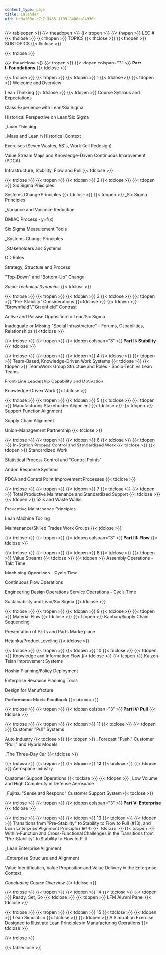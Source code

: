 ```yaml
---
content_type: page
title: Calendar
uid: bc3af60e-c7c7-3465-1199-8488ea24936c
---
```


{{< tableopen >}}
{{< theadopen >}}
{{< tropen >}}
{{< thopen >}}
LEC #
{{< thclose >}}
{{< thopen >}}
TOPICS
{{< thclose >}}
{{< thopen >}}
SUBTOPICS
{{< thclose >}}

{{< trclose >}}

{{< theadclose >}}
{{< tropen >}}
{{< tdopen colspan="3" >}}
**Part I: Foundations**
{{< tdclose >}}

{{< trclose >}}
{{< tropen >}}
{{< tdopen >}}
1
{{< tdclose >}}
{{< tdopen >}}
Welcome and Overview  
  
Lean Thinking
{{< tdclose >}}
{{< tdopen >}}
Course Syllabus and Expectations  
  
Class Experience with Lean/Six Sigma  
  
Historical Perspective on Lean/Six Sigma  
  
_Lean Thinking  
  
_Mass and Lean in Historical Context  
  
Exercises (Seven Wastes, 5S's, Work Cell Redesign)  
  
Value Stream Maps and Knowledge-Driven Continuous Improvement (PDCA)  
  
Infrastructure, Stability, Flow and Pull
{{< tdclose >}}

{{< trclose >}}
{{< tropen >}}
{{< tdopen >}}
2
{{< tdclose >}}
{{< tdopen >}}
Six Sigma Principles  
  
Systems Change Principles
{{< tdclose >}}
{{< tdopen >}}
_Six Sigma Principles  
  
_Variance and Variance Reduction  
  
DMIAC Process - y=f(x)  
  
Six Sigma Measurement Tools  
  
_Systems Change Principles  
  
_Stakeholders and Systems  
  
OD Roles  
  
Strategy, Structure and Process  
  
"Top-Down" and "Bottom-Up" Change  
  
_Socio-Technical Dynamics_
{{< tdclose >}}

{{< trclose >}}
{{< tropen >}}
{{< tdopen >}}
3
{{< tdclose >}}
{{< tdopen >}}
"Pre-Stability" Considerations
{{< tdclose >}}
{{< tdopen >}}
"Brownfield"/"Greenfield" Contrast  
  
Active and Passive Opposition to Lean/Six Sigma  
  
Inadequate or Missing "Social Infrastructure" - Forums, Capabilities, Relationships
{{< tdclose >}}

{{< trclose >}}
{{< tropen >}}
{{< tdopen colspan="3" >}}
**Part II: Stability**
{{< tdclose >}}

{{< trclose >}}
{{< tropen >}}
{{< tdopen >}}
4
{{< tdclose >}}
{{< tdopen >}}
Team-Based, Knowledge-Driven Work Systems
{{< tdclose >}}
{{< tdopen >}}
Team/Work Group Structure and Roles - Socio-Tech vs Lean Teams  
  
Front-Line Leadership Capability and Motivation  
  
Knowledge-Driven Work
{{< tdclose >}}

{{< trclose >}}
{{< tropen >}}
{{< tdopen >}}
5
{{< tdclose >}}
{{< tdopen >}}
Manufacturing Stakeholder Alignment
{{< tdclose >}}
{{< tdopen >}}
Support Function Alignment  
  
Supply Chain Alignment  
  
Union-Management Partnership
{{< tdclose >}}

{{< trclose >}}
{{< tropen >}}
{{< tdopen >}}
6
{{< tdclose >}}
{{< tdopen >}}
In-Station Process Control and Standardized Work
{{< tdclose >}}
{{< tdopen >}}
Standardized Work  
  
Statistical Process Control and "Control Points"  
  
Andon Response Systems  
  
PDCA and Control Point Improvement Processes
{{< tdclose >}}

{{< trclose >}}
{{< tropen >}}
{{< tdopen >}}
7
{{< tdclose >}}
{{< tdopen >}}
Total Productive Maintenance and Standardized Support
{{< tdclose >}}
{{< tdopen >}}
5S's and Waste Walks  
  
Preventive Maintenance Principles  
  
Lean Machine Tooling  
  
Maintenance/Skilled Trades Work Groups
{{< tdclose >}}

{{< trclose >}}
{{< tropen >}}
{{< tdopen colspan="3" >}}
**Part III: Flow**
{{< tdclose >}}

{{< trclose >}}
{{< tropen >}}
{{< tdopen >}}
8
{{< tdclose >}}
{{< tdopen >}}
Value Streams
{{< tdclose >}}
{{< tdopen >}}
Assembly Operations - Takt Time  
  
Machining Operations - Cycle Time  
  
Continuous Flow Operations  
  
Engineering Design Operations Service Operations - Cycle Time  
  
Sustainability and Lean/Six Sigma
{{< tdclose >}}

{{< trclose >}}
{{< tropen >}}
{{< tdopen >}}
9
{{< tdclose >}}
{{< tdopen >}}
Material Flow
{{< tdclose >}}
{{< tdopen >}}
Kanban/Supply Chain Sequencing  
  
Presentation of Parts and Parts Marketplace  
  
Hejunka/Product Leveling
{{< tdclose >}}

{{< trclose >}}
{{< tropen >}}
{{< tdopen >}}
10
{{< tdclose >}}
{{< tdopen >}}
Knowledge and Information Flow
{{< tdclose >}}
{{< tdopen >}}
Kaizen-Teian Improvement Systems  
  
Hoshin Planning/Policy Deployment  
  
Enterprise Resource Planning Tools  
  
Design for Manufacture  
  
Performance Metric Feedback
{{< tdclose >}}

{{< trclose >}}
{{< tropen >}}
{{< tdopen colspan="3" >}}
**Part IV: Pull**
{{< tdclose >}}

{{< trclose >}}
{{< tropen >}}
{{< tdopen >}}
11
{{< tdclose >}}
{{< tdopen >}}
Customer "Pull" Systems  
  
Auto Industry
{{< tdclose >}}
{{< tdopen >}}
_Forecast "Push," Customer "Pull," and Hybrid Models  
  
_The Three-Day Car
{{< tdclose >}}

{{< trclose >}}
{{< tropen >}}
{{< tdopen >}}
12
{{< tdclose >}}
{{< tdopen >}}
Aerospace Industry  
  
Customer Support Operations
{{< tdclose >}}
{{< tdopen >}}
_Low Volume and High Complexity in Defense Aerospace  
  
_Fujitsu "Sense and Respond" Customer Support System
{{< tdclose >}}

{{< trclose >}}
{{< tropen >}}
{{< tdopen colspan="3" >}}
**Part V: Enterprise**
{{< tdclose >}}

{{< trclose >}}
{{< tropen >}}
{{< tdopen >}}
13
{{< tdclose >}}
{{< tdopen >}}
Transitions from "Pre-Stability" to Stability to Flow to Pull (#13), and Lean Enterprise Alignment Principles (#14)
{{< tdclose >}}
{{< tdopen >}}
Within-Function and Cross-Functional Challenges in the Transitions from "Pre-Stability" to Stability to Flow to Pull  
  
_Lean Enterprise Alignment  
  
_Enterprise Structure and Alignment  
  
Value Identification, Value Proposition and Value Delivery in the Enterprise Context  
  
_Concluding Course Overview_
{{< tdclose >}}

{{< trclose >}}
{{< tropen >}}
{{< tdopen >}}
14
{{< tdclose >}}
{{< tdopen >}}
Ready, Set, Go
{{< tdclose >}}
{{< tdopen >}}
LFM Alumni Panel
{{< tdclose >}}

{{< trclose >}}
{{< tropen >}}
{{< tdopen >}}
15
{{< tdclose >}}
{{< tdopen >}}
Lean Simulation
{{< tdclose >}}
{{< tdopen >}}
A Simulation Exercise Designed to Illustrate Lean Principles in Manufacturing Operations
{{< tdclose >}}

{{< trclose >}}

{{< tableclose >}}